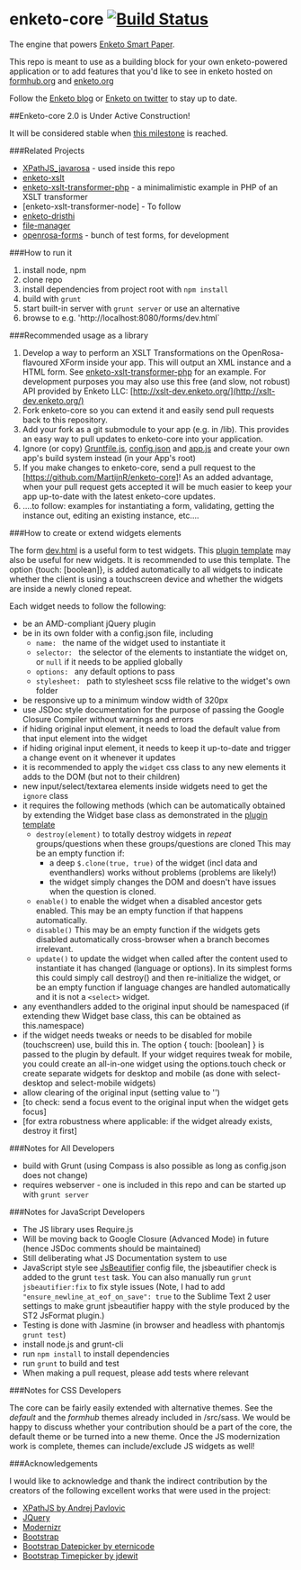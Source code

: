 enketo-core [![Build Status](https://travis-ci.org/MartijnR/enketo-core.png)](https://travis-ci.org/MartijnR/enketo-core)
================

The engine that powers [Enketo Smart Paper](https://enketo.org).

This repo is meant to use as a building block for your own enketo-powered application or to add features that you'd like to see in enketo hosted on [formhub.org](https://formhub.org) and [enketo.org](https://enketo.org)

Follow the [Enketo blog](http://blog.enketo.org) or [Enketo on twitter](https://twitter.com/enketo) to stay up to date.


##Enketo-core 2.0 is Under Active Construction!

It will be considered stable when [this milestone](https://github.com/MartijnR/enketo-core/issues?milestone=1&state=open) is reached.


###Related Projects

* [XPathJS_javarosa](https://github.com/MartijnR/xpathjs_javarosa) - used inside this repo
* [enketo-xslt](https://github.com/MartijnR/enketo-xslt)
* [enketo-xslt-transformer-php](https://github.com/MartijnR/enketo-xslt-transformer-php) - a minimalimistic example in PHP of an XSLT transformer
* [enketo-xslt-transformer-node] - To follow
* [enketo-dristhi](https://github.com/MartijnR/enketo-dristhi)
* [file-manager](https://github.com/MartijnR/file-manager)
* [openrosa-forms](https://github.com/MartijnR/openrosa-forms) - bunch of test forms, for development

###How to run it

1. install node, npm
2. clone repo
3. install dependencies from project root with `npm install`
4. build with `grunt`
5. start built-in server with `grunt server` or use an alternative
6. browse to e.g. 'http://localhost:8080/forms/dev.html`


###Recommended usage as a library

1. Develop a way to perform an XSLT Transformations on the OpenRosa-flavoured XForm inside your app. This will output an XML instance and a HTML form. See [enketo-xslt-transformer-php](https://github.com/MartijnR/enketo-xslt-transformer-php) for an example. For development purposes you may also use this free (and slow, not robust) API provided by Enketo LLC: [http://xslt-dev.enketo.org/](http://xslt-dev.enketo.org/) 
2. Fork enketo-core so you can extend it and easily send pull requests back to this repository.
3. Add your fork as a git submodule to your app (e.g. in /lib). This provides an easy way to pull updates to enketo-core into your application.
4. Ignore (or copy) [Gruntfile.js](Gruntfile.js), [config.json](config.json) and [app.js](app.js) and create your own app's build system instead (in your App's root)
5. If you make changes to enketo-core, send a pull request to the [https://github.com/MartijnR/enketo-core]! As an added advantage, when your pull request gets accepted it will be much easier to keep your app up-to-date with the latest enketo-core updates.
6. ....to follow: examples for instantiating a form, validating, getting the instance out, editing an existing instance, etc....

###How to create or extend widgets elements

The form [dev.html](dev.html) is a useful form to test widgets. This [plugin template](https://gist.github.com/MartijnR/6943281) may also be useful for new widgets. It is recommended to use this template.
The option {touch: [boolean]}, is added automatically to all widgets to indicate whether the client is using a touchscreen device and whether the widgets are inside a newly cloned repeat.

Each widget needs to follow the following:

* be an AMD-compliant jQuery plugin
* be in its own folder with a config.json file, including
	* `name: ` the name of the widget used to instantiate it
	* `selector: ` the selector of the elements to instantiate the widget on, or `null` if it needs to be applied globally
	* `options: ` any default options to pass
	* `stylesheet: ` path to stylesheet scss file relative to the widget's own folder
* be responsive up to a minimum window width of 320px
* use JSDoc style documentation for the purpose of passing the Google Closure Compiler without warnings and errors
* if hiding original input element, it needs to load the default value from that input element into the widget
* if hiding original input element, it needs to keep it up-to-date and trigger a change event on it whenever it updates
* it is recommended to apply the `widget` css class to any new elements it adds to the DOM (but not to their children)
* new input/select/textarea elements inside widgets need to get the `ignore` class
* it requires the following methods (which can be automatically obtained by extending the Widget base class as demonstrated in the [plugin template](https://gist.github.com/MartijnR/6943281)
	* `destroy(element)` to totally destroy widgets in *repeat* groups/questions when these groups/questions are cloned This may be an empty function if:
		* a deep `$.clone(true, true)` of the widget (incl data and eventhandlers) works without problems (problems are likely!)
		* the widget simply changes the DOM and doesn't have issues when the question is cloned.
	* `enable()` to enable the widget when a disabled ancestor gets enabled. This may be an empty function if that happens automatically.
	* `disable()` This may be an empty function if the widgets gets disabled automatically cross-browser when a branch becomes irrelevant.
	* `update()` to update the widget when called after the content used to instantiate it has changed (language or options). In its simplest forms this could simply call destroy() and then re-initialize the widget, or be an empty function if language changes are handled automatically and it is not a `<select>` widget.
* any eventhandlers added to the original input should be namespaced (if extending thew Widget base class, this can be obtained as this.namespace)
* if the widget needs tweaks or needs to be disabled for mobile (touchscreen) use, build this in. The option { touch: [boolean] } is passed to the plugin by default. If your widget requires tweak for mobile, you could create an all-in-one widget using the options.touch check or create separate widgets for desktop and mobile (as done with select-desktop and select-mobile widgets)
* allow clearing of the original input (setting value to '')
* [to check: send a focus event to the original input when the widget gets focus]
* [for extra robustness where applicable: if the widget already exists, destroy it first]

###Notes for All Developers

* build with Grunt (using Compass is also possible as long as config.json does not change)
* requires webserver - one is included in this repo and can be started up with `grunt server`

###Notes for JavaScript Developers

* The JS library uses Require.js
* Will be moving back to Google Closure (Advanced Mode) in future (hence JSDoc comments should be maintained)
* Still deliberating what JS Documentation system to use
* JavaScript style see [JsBeautifier](./.jsbeautifyrc) config file, the jsbeautifier check is added to the grunt `test` task. You can also manually run `grunt jsbeautifier:fix` to fix style issues (Note, I had to add `"ensure_newline_at_eof_on_save": true` to the Sublime Text 2 user settings to make grunt jsbeautifier happy with the style produced by the ST2 JsFormat plugin.)
* Testing is done with Jasmine (in browser and headless with phantomjs `grunt test`)
* install node.js and grunt-cli
* run `npm install` to install dependencies
* run `grunt` to build and test
* When making a pull request, please add tests where relevant

###Notes for CSS Developers

The core can be fairly easily extended with alternative themes. 
See the *default* and the *formhub* themes already included in /src/sass. 
We would be happy to discuss whether your contribution should be a part of the core, the default theme or be turned into a new theme. 
Once the JS modernization work is complete, themes can include/exclude JS widgets as well!

###Acknowledgements

I would like to acknowledge and thank the indirect contribution by the creators of the following excellent works that were used in the project:

* [XPathJS by Andrej Pavlovic](https://github.com/andrejpavlovic/xpathjs)
* [JQuery](http://jquery.com)
* [Modernizr](http://modernizr.com)
* [Bootstrap](http://twitter.github.com/bootstrap/)
* [Bootstrap Datepicker by eternicode](https://github.com/eternicode/bootstrap-datepicker)
* [Bootstrap Timepicker by jdewit](http://jdewit.github.io/bootstrap-timepicker/)
